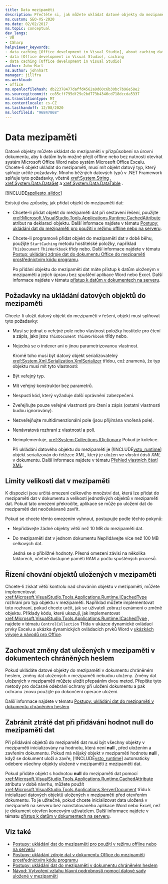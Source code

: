 ```yaml
---
title: Data mezipaměti
description: Přečtěte si, jak můžete ukládat datové objekty do mezipaměti v přizpůsobení na úrovni dokumentu, aby data mohla být dostupná offline nebo bez otevírání systém Microsoft Office Wordu nebo Excelu.
ms.custom: SEO-VS-2020
ms.date: 02/02/2017
ms.topic: conceptual
dev_langs:
- VB
- CSharp
helpviewer_keywords:
- data caching [Office development in Visual Studio], about caching data
- data [Office development in Visual Studio], caching
- data caching [Office development in Visual Studio]
author: John-Hart
ms.author: johnhart
manager: jillfra
ms.workload:
- office
ms.openlocfilehash: db22378477daffd4562a9d60c6b30bc7b96e58e2
ms.sourcegitcommit: ce85cff795df29e2bd773b4346cd718dccda5337
ms.translationtype: MT
ms.contentlocale: cs-CZ
ms.lasthandoff: 12/08/2020
ms.locfileid: "96847868"
---
```

# <a name="cache-data"></a>Data mezipaměti
  Datové objekty můžete ukládat do mezipaměti v přizpůsobení na úrovni dokumentu, aby k datům bylo možné přejít offline nebo bez nutnosti otevírat systém Microsoft Office Word nebo systém Microsoft Office Excelu. Chcete-li objekt ukládat do mezipaměti, musí mít objekt datový typ, který splňuje určité požadavky. Mnoho běžných datových typů v .NET Framework splňuje tyto požadavky, včetně <xref:System.String> , <xref:System.Data.DataSet> a <xref:System.Data.DataTable> .

 [!INCLUDE[appliesto_alldoc](../vsto/includes/appliesto-alldoc-md.md)]

 Existují dva způsoby, jak přidat objekt do mezipaměti dat:

- Chcete-li přidat objekt do mezipaměti dat při sestavení řešení, použijte <xref:Microsoft.VisualStudio.Tools.Applications.Runtime.CachedAttribute> atribut na deklaraci objektu. Další informace najdete v tématu [Postupy: ukládání dat do mezipaměti pro použití v režimu offline nebo na serveru](../vsto/how-to-cache-data-for-use-offline-or-on-a-server.md).

- Chcete-li programově přidat objekt do mezipaměti dat v době běhu, použijte `StartCaching` metodu hostitelské položky, například `ThisDocument` `ThisWorkbook` třídy nebo. Další informace najdete v tématu [Postup: ukládání zdroje dat do dokumentu Office do mezipaměti prostřednictvím kódu programu](../vsto/how-to-programmatically-cache-a-data-source-in-an-office-document.md).

  Po přidání objektu do mezipaměti dat máte přístup k datům uloženým v mezipaměti a jejich úpravu bez spuštění aplikace Word nebo Excel. Další informace najdete v tématu [přístup k datům v dokumentech na serveru](../vsto/accessing-data-in-documents-on-the-server.md).

## <a name="requirements-for-data-objects-to-be-cached"></a>Požadavky na ukládání datových objektů do mezipaměti
 Chcete-li uložit datový objekt do mezipaměti v řešení, objekt musí splňovat tyto požadavky:

- Musí se jednat o veřejné pole nebo vlastnost položky hostitele pro čtení a zápis, jako jsou `ThisDocument` `ThisWorkbook` třídy nebo.

- Nejedná se o indexer ani o jinou parametrizovanou vlastnost.

  Kromě toho musí být datový objekt serializovatelný <xref:System.Xml.Serialization.XmlSerializer> třídou, což znamená, že typ objektu musí mít tyto vlastnosti:

- Být veřejný typ.

- Mít veřejný konstruktor bez parametrů.

- Nespustí kód, který vyžaduje další oprávnění zabezpečení.

- Zveřejňujte pouze veřejné vlastnosti pro čtení a zápis (ostatní vlastnosti budou ignorovány).

- Nezveřejňujte multidimenzionální pole (jsou přijímána vnořená pole).

- Nenávratová rozhraní z vlastností a polí.

- Neimplementuje, <xref:System.Collections.IDictionary> Pokud je kolekce.

  Při ukládání datového objektu do mezipaměti je [!INCLUDE[vsto_runtime](../vsto/includes/vsto-runtime-md.md)] objekt serializován do řetězce XML, který je uložen ve *vlastní části XML* v dokumentu. Další informace najdete v tématu [Přehled vlastních částí XML](../vsto/custom-xml-parts-overview.md).

## <a name="cached-data-size-limits"></a>Limity velikosti dat v mezipaměti
 K dispozici jsou určitá omezení celkového množství dat, která lze přidat do mezipaměti dat v dokumentu a velikosti jednotlivých objektů v mezipaměti dat. Pokud tato omezení překročíte, aplikace se může po uložení dat do mezipaměti dat neočekávaně zavřít.

 Pokud se chcete těmto omezením vyhnout, postupujte podle těchto pokynů:

- Nepřidávejte žádné objekty větší než 10 MB do mezipaměti dat.

- Do mezipaměti dat v jednom dokumentu Nepřidávejte více než 100 MB celkových dat.

  Jedná se o přibližné hodnoty. Přesná omezení závisí na několika faktorech, včetně dostupné paměti RAM a počtu spuštěných procesů.

## <a name="control-the-behavior-of-cached-objects"></a>Řízení chování objektů uložených v mezipaměti
 Chcete-li získat větší kontrolu nad chováním objektu v mezipaměti, můžete implementovat <xref:Microsoft.VisualStudio.Tools.Applications.Runtime.ICachedType> rozhraní pro typ objektu v mezipaměti. Například můžete implementovat toto rozhraní, pokud chcete určit, jak se uživateli zobrazí oznámení o změně objektu. Příklady kódu, které ukazují, jak implementovat <xref:Microsoft.VisualStudio.Tools.Applications.Runtime.ICachedType> , najdete v tématu `ControlCollection` Třída v ukázce dynamické ovládací prvky Excelu a ukázka dynamických ovládacích prvků Word v [ukázkách vývoje a návodů pro Office](../vsto/office-development-samples-and-walkthroughs.md).

## <a name="persist-changes-to-cached-data-in-password-protected-documents"></a>Zachovat změny dat uložených v mezipaměti v dokumentech chráněných heslem
 Pokud ukládáte datové objekty do mezipaměti v dokumentu chráněném heslem, změny dat uložených v mezipaměti nebudou uloženy. Změny dat uložených v mezipaměti můžete uložit přepsáním dvou metod. Přepište tyto metody pro dočasné odebrání ochrany při uložení dokumentu a pak ochranu znovu použijte po dokončení operace uložení.

 Další informace najdete v tématu [Postupy: ukládání dat do mezipaměti v dokumentu chráněném heslem](../vsto/how-to-cache-data-in-a-password-protected-document.md).

## <a name="prevent-data-loss-when-adding-null-values-to-the-data-cache"></a>Zabránit ztrátě dat při přidávání hodnot null do mezipaměti dat
 Při přidávání objektů do mezipaměti dat musí být všechny objekty v mezipaměti inicializovány na hodnotu, která není **null** , před uložením a zavřením dokumentu. Pokud má nějaký objekt v mezipaměti hodnotu **null** , když se dokument uloží a zavře, [!INCLUDE[vsto_runtime](../vsto/includes/vsto-runtime-md.md)] automaticky odebere všechny objekty uložené v mezipaměti z mezipaměti dat.

 Pokud přidáte objekt s hodnotou **null** do mezipaměti dat pomocí <xref:Microsoft.VisualStudio.Tools.Applications.Runtime.CachedAttribute> atributu v době návrhu, můžete použít <xref:Microsoft.VisualStudio.Tools.Applications.ServerDocument> třídu k inicializaci datových objektů uložených v mezipaměti před otevřením dokumentu. To je užitečné, pokud chcete inicializovat data uložená v mezipaměti na serveru bez nainstalovaného aplikace Word nebo Excel, než je dokument otevřen koncovým uživatelem. Další informace najdete v tématu [přístup k datům v dokumentech na serveru](../vsto/accessing-data-in-documents-on-the-server.md).

## <a name="see-also"></a>Viz také
- [Postupy: ukládání dat do mezipaměti pro použití v režimu offline nebo na serveru](../vsto/how-to-cache-data-for-use-offline-or-on-a-server.md)
- [Postupy: ukládání zdroje dat v dokumentu Office do mezipaměti prostřednictvím kódu programu](../vsto/how-to-programmatically-cache-a-data-source-in-an-office-document.md)
- [Postupy: ukládání dat do mezipaměti v dokumentu chráněném heslem](../vsto/how-to-cache-data-in-a-password-protected-document.md)
- [Návod: Vytvoření vztahu hlavní podrobnosti pomocí datové sady uložené v mezipaměti](../vsto/walkthrough-creating-a-master-detail-relation-using-a-cached-dataset.md)
